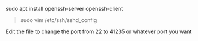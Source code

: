 sudo apt install openssh-server openssh-client

>sudo vim /etc/ssh/sshd_config

Edit the file to change the port from 22 to 41235 or whatever port you want